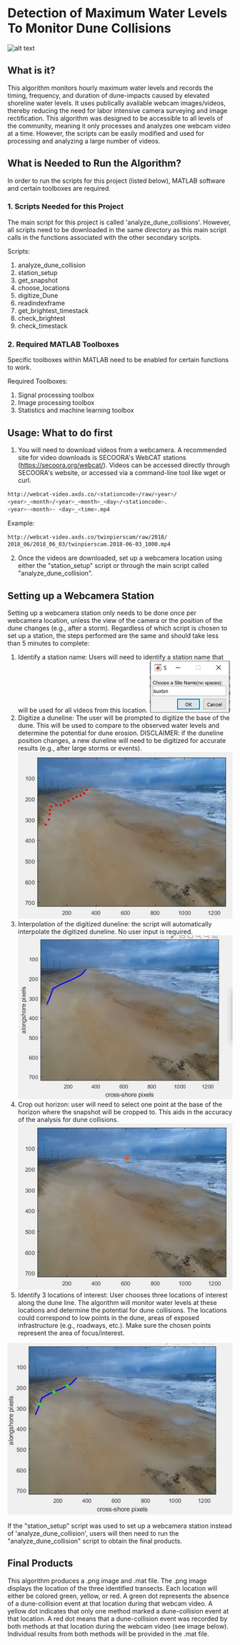 # Detection of Maximum Water Levels To Monitor Dune Collisions 

![alt text](https://github.com/conlin-matt/SurfRCaT/blob/master/SurfRCaT_PickGCPs.PNG)

## What is it?

This algorithm monitors hourly maximum water levels and records the timing, frequency, and duration of dune-impacts caused by elevated shoreline water levels. It uses publically available webcam images/videos, thereby reducing the need for labor intensive camera surveying and image rectification. This algorithm was designed to be accessible to all levels of the community, meaning it only processes and analyzes one webcam video at a time. However, the scripts can be easily modified and used for processing and analyzing a large number of videos. 


## What is Needed to Run the Algorithm?

In order to run the scripts for this project (listed below), MATLAB software and certain toolboxes are required.

### 1. Scripts Needed for this Project

The main script for this project is called 'analyze_dune_collisions'. However, all scripts need to be downloaded in the same directory as this main script calls in the functions associated with the other secondary scripts.

Scripts:
1) analyze_dune_collision 
2) station_setup 
3) get_snapshot
4) choose_locations
5) digitize_Dune 
6) readindexframe
7) get_brightest_timestack 
8) check_brightest
9) check_timestack


### 2. Required MATLAB Toolboxes 

Specific toolboxes within MATLAB need to be enabled for certain functions to work. 

Required Toolboxes:
1) Signal processing toolbox
2) Image processing toolbox
3) Statistics and machine learning toolbox

## Usage: What to do first

1) You will need to download videos from a webcamera. A recommended site for video downloads is SECOORA's WebCAT stations (https://secoora.org/webcat/). Videos can be accessed directly through SECOORA's website, or accessed via a command-line tool like wget or curl.
 
```bash
http://webcat-video.axds.co/<stationcode>/raw/<year>/
<year>_<month>/<year>_<month>_<day>/<stationcode>.
<year>-<month>- <day>_<time>.mp4
```
Example:
```bash
http://webcat-video.axds.co/twinpierscam/raw/2018/
2018_06/2018_06_03/twinpierscam.2018-06-03_1000.mp4
```
2) Once the videos are downloaded, set up a webcamera location using either the "station_setup" script or through the main script called "analyze_dune_collision".

## Setting up a Webcamera Station

Setting up a webcamera station only needs to be done once per webcamera location, unless the view of the camera or the position of the dune changes (e.g., after a storm). Regardless of which script is chosen to set up a station, the steps performed are the same and should take less than 5 minutes to complete:


1) Identify a station name: Users will need to identify a station name that will be used for all videos from this location.
![](Station_Name.JPG) 
2) Digitize a duneline: The user will be prompted to digitize the base of the dune. This will be used to compare to the observed water levels and determine the potential for dune erosion.  DISCLAIMER: if the duneline position changes, a new duneline will need to be digitized for accurate results (e.g., after large storms or events).
![](Digitized_Duneline.JPG)
3) Interpolation of the digitized duneline: the script will automatically interpolate the digitized duneline. No user input is required. 
![](Interpolation.JPG)
4) Crop out horizon: user will need to select one point at the base of the horizon where the snapshot will be cropped to. This aids in the accuracy of the analysis for dune collisions. 
![](Horizon.jpg)
5) Identify 3 locations of interest: User chooses three locations of interest along the dune line. The algorithm will monitor water levels at these locations and determine the potential for dune collisions. The locations could correspond to low points in the dune, areas of exposed infrastructure (e.g., roadways, etc.). Make sure the chosen points represent the area of focus/interest. 

![](Transects.JPG) 
 
If the "station_setup" script was used to set up a webcamera station instead of 'analyze_dune_collision', users will then need to run the "analyze_dune_collision" script to obtain the final products.

## Final Products

This algorithm produces a .png image and .mat file. The .png image displays the location of the three identified transects. Each location will either be colored green, yellow, or red. A green dot represents the absence of a dune-collision event at that location during that webcam video. A yellow dot indicates that only one method marked a dune-collision event at that location. A red dot means that a dune-collision event was recorded by both methods at that location during the webcam video (see image below). Individual results from both methods will be provided in the .mat file. 